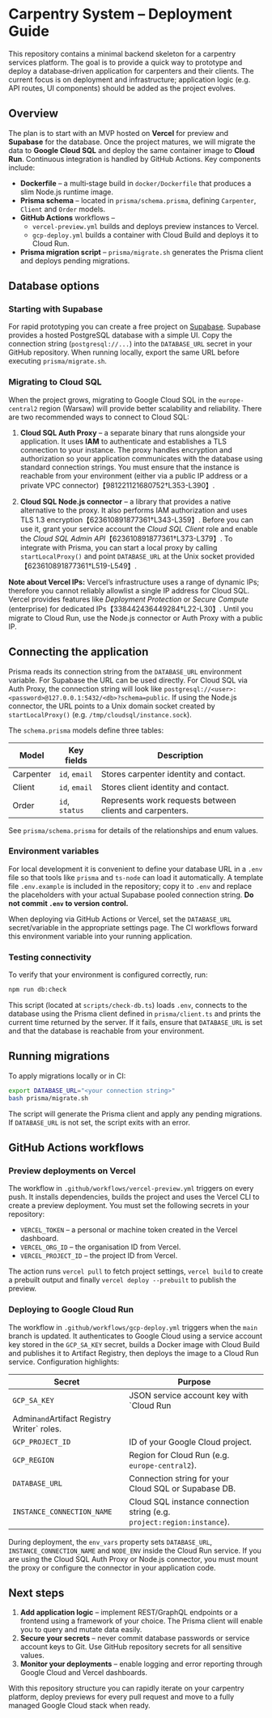 # Carpentry System – Deployment Guide

This repository contains a minimal backend skeleton for a carpentry services
platform.  The goal is to provide a quick way to prototype and deploy a
database‐driven application for carpenters and their clients.  The current
focus is on deployment and infrastructure; application logic (e.g. API
routes, UI components) should be added as the project evolves.

## Overview

The plan is to start with an MVP hosted on **Vercel** for preview and
**Supabase** for the database.  Once the project matures, we will migrate
the data to **Google Cloud SQL** and deploy the same container image to
**Cloud Run**.  Continuous integration is handled by GitHub Actions.  Key
components include:

* **Dockerfile** – a multi‑stage build in `docker/Dockerfile` that
  produces a slim Node.js runtime image.
* **Prisma schema** – located in `prisma/schema.prisma`, defining
  `Carpenter`, `Client` and `Order` models.
* **GitHub Actions** workflows –
  * `vercel-preview.yml` builds and deploys preview instances to Vercel.
  * `gcp-deploy.yml` builds a container with Cloud Build and deploys it
    to Cloud Run.
* **Prisma migration script** – `prisma/migrate.sh` generates the Prisma
  client and deploys pending migrations.

## Database options

### Starting with Supabase

For rapid prototyping you can create a free project on [Supabase](https://supabase.com).  Supabase
provides a hosted PostgreSQL database with a simple UI.  Copy the
connection string (`postgresql://...`) into the `DATABASE_URL` secret in
your GitHub repository.  When running locally, export the same URL
before executing `prisma/migrate.sh`.

### Migrating to Cloud SQL

When the project grows, migrating to Google Cloud SQL in the `europe-central2`
region (Warsaw) will provide better scalability and reliability.  There are
two recommended ways to connect to Cloud SQL:

1. **Cloud SQL Auth Proxy** – a separate binary that runs alongside your
   application.  It uses **IAM** to authenticate and establishes a TLS
   connection to your instance.  The proxy handles encryption and
   authorization so your application communicates with the database using
   standard connection strings.  You must ensure that the instance is
   reachable from your environment (either via a public IP address or a
   private VPC connector)【981221121680752†L353-L390】.

2. **Cloud SQL Node.js connector** – a library that provides a native
   alternative to the proxy.  It also performs IAM authorization and
   uses TLS 1.3 encryption【623610891877361†L343-L359】.  Before you can use
   it, grant your service account the *Cloud SQL Client* role and enable
   the *Cloud SQL Admin API*【623610891877361†L373-L379】.  To integrate with
   Prisma, you can start a local proxy by calling
   `startLocalProxy()` and point `DATABASE_URL` at the Unix socket
   provided【623610891877361†L519-L549】.

**Note about Vercel IPs:** Vercel’s infrastructure uses a range of dynamic
IPs; therefore you cannot reliably allowlist a single IP address for
Cloud SQL.  Vercel provides features like *Deployment Protection* or
*Secure Compute* (enterprise) for dedicated IPs【338442436449284†L22-L30】.
Until you migrate to Cloud Run, use the Node.js connector or Auth Proxy
with a public IP.

## Connecting the application

Prisma reads its connection string from the `DATABASE_URL` environment
variable.  For Supabase the URL can be used directly.  For Cloud SQL via
Auth Proxy, the connection string will look like
`postgresql://<user>:<password>@127.0.0.1:5432/<db>?schema=public`.  If
using the Node.js connector, the URL points to a Unix domain socket
created by `startLocalProxy()` (e.g. `/tmp/cloudsql/instance.sock`).

The `schema.prisma` models define three tables:

| Model      | Key fields       | Description                              |
|-----------|------------------|------------------------------------------|
| Carpenter | `id`, `email`    | Stores carpenter identity and contact.    |
| Client    | `id`, `email`    | Stores client identity and contact.       |
| Order     | `id`, `status`   | Represents work requests between clients and carpenters. |

See `prisma/schema.prisma` for details of the relationships and enum values.

### Environment variables

For local development it is convenient to define your database URL in a
`.env` file so that tools like `prisma` and `ts-node` can load it
automatically.  A template file `.env.example` is included in the
repository; copy it to `.env` and replace the placeholders with your actual
Supabase pooled connection string.  **Do not commit `.env` to version
control.**

When deploying via GitHub Actions or Vercel, set the `DATABASE_URL`
secret/variable in the appropriate settings page.  The CI workflows
forward this environment variable into your running application.

### Testing connectivity

To verify that your environment is configured correctly, run:

```bash
npm run db:check
```

This script (located at `scripts/check-db.ts`) loads `.env`, connects to
the database using the Prisma client defined in `prisma/client.ts` and
prints the current time returned by the server.  If it fails, ensure that
`DATABASE_URL` is set and that the database is reachable from your
environment.

## Running migrations

To apply migrations locally or in CI:

```bash
export DATABASE_URL="<your connection string>"
bash prisma/migrate.sh
```

The script will generate the Prisma client and apply any pending
migrations.  If `DATABASE_URL` is not set, the script exits with an
error.

## GitHub Actions workflows

### Preview deployments on Vercel

The workflow in `.github/workflows/vercel-preview.yml` triggers on every
push.  It installs dependencies, builds the project and uses the Vercel
CLI to create a preview deployment.  You must set the following secrets
in your repository:

* `VERCEL_TOKEN` – a personal or machine token created in the Vercel
  dashboard.
* `VERCEL_ORG_ID` – the organisation ID from Vercel.
* `VERCEL_PROJECT_ID` – the project ID from Vercel.

The action runs `vercel pull` to fetch project settings, `vercel build`
to create a prebuilt output and finally `vercel deploy --prebuilt` to
publish the preview.

### Deploying to Google Cloud Run

The workflow in `.github/workflows/gcp-deploy.yml` triggers when the
`main` branch is updated.  It authenticates to Google Cloud using a
service account key stored in the `GCP_SA_KEY` secret, builds a Docker
image with Cloud Build and publishes it to Artifact Registry, then
deploys the image to a Cloud Run service.  Configuration highlights:

| Secret             | Purpose                                                 |
|--------------------|---------------------------------------------------------|
| `GCP_SA_KEY`       | JSON service account key with `Cloud Run
  Admin` and `Artifact Registry Writer` roles. |
| `GCP_PROJECT_ID`   | ID of your Google Cloud project.                        |
| `GCP_REGION`       | Region for Cloud Run (e.g. `europe-central2`).          |
| `DATABASE_URL`     | Connection string for your Cloud SQL or Supabase DB.    |
| `INSTANCE_CONNECTION_NAME` | Cloud SQL instance connection string (e.g. `project:region:instance`). |

During deployment, the `env_vars` property sets `DATABASE_URL`,
`INSTANCE_CONNECTION_NAME` and `NODE_ENV` inside the Cloud Run service.  If
you are using the Cloud SQL Auth Proxy or Node.js connector, you must
mount the proxy or configure the connector in your application code.

## Next steps

1. **Add application logic** – implement REST/GraphQL endpoints or a
   frontend using a framework of your choice.  The Prisma client will
   enable you to query and mutate data easily.
2. **Secure your secrets** – never commit database passwords or service
   account keys to Git.  Use GitHub repository secrets for all
   sensitive values.
3. **Monitor your deployments** – enable logging and error reporting
   through Google Cloud and Vercel dashboards.

With this repository structure you can rapidly iterate on your carpentry
platform, deploy previews for every pull request and move to a fully
managed Google Cloud stack when ready.